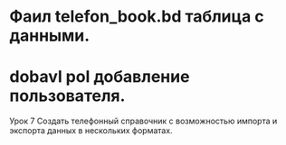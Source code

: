 # Фаил telefon_book.bd таблица с данными.
# dobavl pol добавление пользователя.
Урок 7 Создать телефонный справочник с возможностью импорта и экспорта данных в нескольких форматах.
